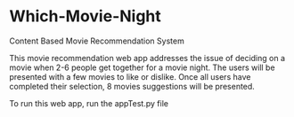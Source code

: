 # Which-Movie-Night
Content Based Movie Recommendation System 

This movie recommendation web app addresses the issue of deciding on a movie when 2-6 people get together for a movie night. The users will be presented with a few movies to like or dislike. Once all users have completed their selection, 8 movies suggestions will be presented. 


To run this web app, run the appTest.py file 
